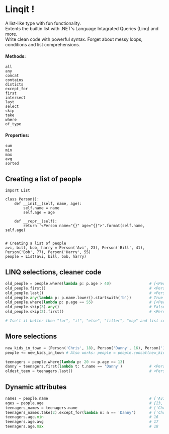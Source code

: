 # Linqit !
A list-like type with fun functionality.<br>
Extents the builtin list with .NET's Language Intagrated Queries (Linq) and more.<br>
Write clean code with powerful syntax. Forget about messy loops, conditions and list comprehensions.

#### Methods:
```
all
any
concat
contains
disticts
except_for
first
intersect
last
select
skip
take
where
of_type
```
#### Properties:
```
sum
min
max
avg
sorted
```

## Creating a list of people
```
import List

class Person():
    def __init__(self, name, age):
        self.name = name
        self.age = age

    def __repr__(self):
        return '<Person name="{}" age="{}">'.format(self.name, self.age)


# Creating a list of people
avi, bill, bob, harry = Person('Avi', 23), Person('Bill', 41), Person('Bob', 77), Person('Harry', 55)
people = List(avi, bill, bob, harry)
```

## LINQ selections, cleaner code
```python
old_people = people.where(lambda p: p.age > 40)                 # [<Person name="Bill" age="41">, <Person name="Bob" age="77">, <Person name="Harry" age="55">]
old_people.first()                                              # <Person name="Bill" age="41">
old_people.last()                                               # <Person name="Harry" age="55">
old_people.any(lambda p: p.name.lower().startswith('b'))        # True
old_people.where(lambda p: p.age == 55)                         # [<Person name="Harry" age="55">]
old_people.skip(3).any()                                        # False
old_people.skip(2).first()                                      # <Person name="Harry" age="55">

# Isn't it better then "for", "if", "else", "filter", "map" and list comprehensions in the middle of your code?

```
## More selections
```python
new_kids_in_town = [Person('Chris', 18), Person('Danny', 16), Person('John', 17)]
people += new_kids_in_town # Also works: people = people.concat(new_kids_in_town)

teenagers = people.where(lambda p: 20 >= p.age >= 13)
danny = teenagers.first(lambda t: t.name == 'Danny')            # <Person name="Danny" age="16">
oldest_teen = teenagers.last()                                  # <Person name="Chris" age="18">
```

## Dynamic attributes
```python
names = people.name                                             # ['Avi', 'Bill', 'Bob', 'Harry', 'Chris', 'John']
ages = people.age                                               # [23, 41, 77, 55, 18, 17]
teenagers_names = teenagers.name                                # ['Chris', 'Danny', 'John']
teenagers_names.take(2).except_for(lambda n: n == 'Danny')      # ['Chris']
teenagers.age.min                                               # 16
teenagers.age.avg                                               # 17
teenagers.age.max                                               # 18
```